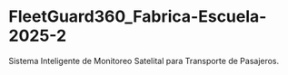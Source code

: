 # FleetGuard360_Fabrica-Escuela-2025-2
Sistema Inteligente de Monitoreo Satelital para Transporte de Pasajeros.
